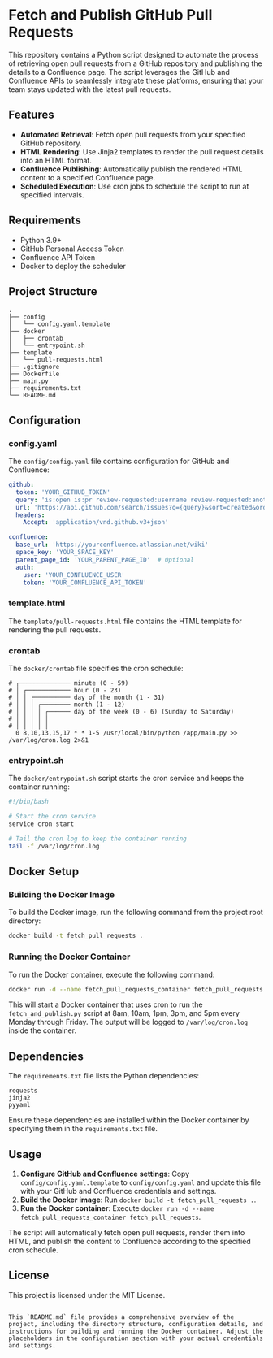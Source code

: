 # Fetch and Publish GitHub Pull Requests

This repository contains a Python script designed to automate the process of retrieving open pull requests from a GitHub repository and publishing the details to a Confluence page. The script leverages the GitHub and Confluence APIs to seamlessly integrate these platforms, ensuring that your team stays updated with the latest pull requests.

## Features

* **Automated Retrieval**: Fetch open pull requests from your specified GitHub repository.
* **HTML Rendering**: Use Jinja2 templates to render the pull request details into an HTML format.
* **Confluence Publishing**: Automatically publish the rendered HTML content to a specified Confluence page.
* **Scheduled Execution**: Use cron jobs to schedule the script to run at specified intervals.

## Requirements

* Python 3.9+
* GitHub Personal Access Token
* Confluence API Token
* Docker to deploy the scheduler

## Project Structure

```
.
├── config
│   └── config.yaml.template
├── docker
│   ├── crontab
│   └── entrypoint.sh
├── template
│   └── pull-requests.html
├── .gitignore
├── Dockerfile
├── main.py
├── requirements.txt
└── README.md
```

## Configuration

### config.yaml

The `config/config.yaml` file contains configuration for GitHub and Confluence:

```yaml
github:
  token: 'YOUR_GITHUB_TOKEN'
  query: 'is:open is:pr review-requested:username review-requested:anotherusername archived:false'
  url: 'https://api.github.com/search/issues?q={query}&sort=created&order=asc'
  headers:
    Accept: 'application/vnd.github.v3+json'

confluence:
  base_url: 'https://yourconfluence.atlassian.net/wiki'
  space_key: 'YOUR_SPACE_KEY'
  parent_page_id: 'YOUR_PARENT_PAGE_ID'  # Optional
  auth:
    user: 'YOUR_CONFLUENCE_USER'
    token: 'YOUR_CONFLUENCE_API_TOKEN'
```

### template.html

The `template/pull-requests.html` file contains the HTML template for rendering the pull requests.

### crontab

The `docker/crontab` file specifies the cron schedule:

```cron
# ┌────────────── minute (0 - 59)
# │ ┌──────────── hour (0 - 23)
# │ │ ┌────────── day of the month (1 - 31)
# │ │ │ ┌──────── month (1 - 12)
# │ │ │ │ ┌────── day of the week (0 - 6) (Sunday to Saturday)
# │ │ │ │ │
# │ │ │ │ │
  0 8,10,13,15,17 * * 1-5 /usr/local/bin/python /app/main.py >> /var/log/cron.log 2>&1
```

### entrypoint.sh

The `docker/entrypoint.sh` script starts the cron service and keeps the container running:

```sh
#!/bin/bash

# Start the cron service
service cron start

# Tail the cron log to keep the container running
tail -f /var/log/cron.log
```

## Docker Setup

### Building the Docker Image

To build the Docker image, run the following command from the project root directory:

```sh
docker build -t fetch_pull_requests .
```

### Running the Docker Container

To run the Docker container, execute the following command:

```sh
docker run -d --name fetch_pull_requests_container fetch_pull_requests
```

This will start a Docker container that uses cron to run the `fetch_and_publish.py` script at 8am, 10am, 1pm, 3pm, and 5pm every Monday through Friday. The output will be logged to `/var/log/cron.log` inside the container.

## Dependencies

The `requirements.txt` file lists the Python dependencies:

```text
requests
jinja2
pyyaml
```

Ensure these dependencies are installed within the Docker container by specifying them in the `requirements.txt` file.

## Usage

1. **Configure GitHub and Confluence settings**: Copy `config/config.yaml.template` to `config/config.yaml` and update this file with your GitHub and Confluence credentials and settings.
2. **Build the Docker image**: Run `docker build -t fetch_pull_requests .`.
3. **Run the Docker container**: Execute `docker run -d --name fetch_pull_requests_container fetch_pull_requests`.

The script will automatically fetch open pull requests, render them into HTML, and publish the content to Confluence according to the specified cron schedule.

## License

This project is licensed under the MIT License.
```

This `README.md` file provides a comprehensive overview of the project, including the directory structure, configuration details, and instructions for building and running the Docker container. Adjust the placeholders in the configuration section with your actual credentials and settings.